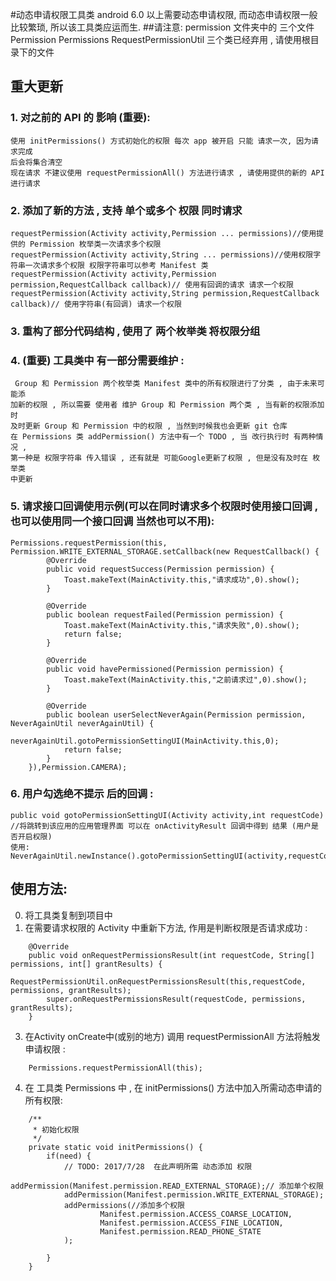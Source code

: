 #动态申请权限工具类
android 6.0 以上需要动态申请权限, 而动态申请权限一般比较繁琐, 所以该工具类应运而生.
##请注意: permission 文件夹中的 三个文件 Permission Permissions RequestPermissionUtil 三个类已经弃用 , 请使用根目录下的文件
## 重大更新
### 1. 对之前的 API 的 影响 (重要):
	使用 initPermissions() 方式初始化的权限 每次 app 被开启 只能 请求一次, 因为请求完成
	后会将集合清空 
	现在请求 不建议使用 requestPermissionAll() 方法进行请求 , 请使用提供的新的 API 进行请求
### 2. 添加了新的方法 , 支持 单个或多个 权限 同时请求
	requestPermission(Activity activity,Permission ... permissions)//使用提供的 Permission 枚举类一次请求多个权限
	requestPermission(Activity activity,String ... permissions)//使用权限字符串一次请求多个权限 权限字符串可以参考 Manifest 类
	requestPermission(Activity activity,Permission permission,RequestCallback callback)// 使用有回调的请求 请求一个权限
	requestPermission(Activity activity,String permission,RequestCallback callback)// 使用字符串(有回调) 请求一个权限
### 3. 重构了部分代码结构 , 使用了 两个枚举类 将权限分组
### 4. (重要) 工具类中 有一部分需要维护 :
	 Group 和 Permission 两个枚举类 Manifest 类中的所有权限进行了分类 , 由于未来可能添
	加新的权限 , 所以需要 使用者 维护 Group 和 Permission 两个类 , 当有新的权限添加时 
	及时更新 Group 和 Permission 中的权限 , 当然到时候我也会更新 git 仓库
	在 Permissions 类 addPermission() 方法中有一个 TODO , 当 改行执行时 有两种情况 , 
	第一种是 权限字符串 传入错误 , 还有就是 可能Google更新了权限 , 但是没有及时在 枚举类
	中更新 
### 5. 请求接口回调使用示例(可以在同时请求多个权限时使用接口回调 , 也可以使用同一个接口回调 当然也可以不用):
	Permissions.requestPermission(this, Permission.WRITE_EXTERNAL_STORAGE.setCallback(new RequestCallback() {
			@Override
			public void requestSuccess(Permission permission) {
				Toast.makeText(MainActivity.this,"请求成功",0).show();
			}

			@Override
			public boolean requestFailed(Permission permission) {
				Toast.makeText(MainActivity.this,"请求失败",0).show();
				return false;
			}

			@Override
			public void havePermissioned(Permission permission) {
				Toast.makeText(MainActivity.this,"之前请求过",0).show();
			}

			@Override
			public boolean userSelectNeverAgain(Permission permission, NeverAgainUtil neverAgainUtil) {
				neverAgainUtil.gotoPermissionSettingUI(MainActivity.this,0);
				return false;
			}
		}),Permission.CAMERA);
### 6. 用户勾选绝不提示 后的回调 :
	public void gotoPermissionSettingUI(Activity activity,int requestCode)
	//将跳转到该应用的应用管理界面 可以在 onActivityResult 回调中得到 结果 (用户是否开启权限) 
	使用: NeverAgainUtil.newInstance().gotoPermissionSettingUI(activity,requestCode)
## 使用方法:
>
0. 将工具类复制到项目中
1. 在需要请求权限的 Activity 中重新下方法, 作用是判断权限是否请求成功 :
>
		@Override
		public void onRequestPermissionsResult(int requestCode, String[] permissions, int[] grantResults) {
			RequestPermissionUtil.onRequestPermissionsResult(this,requestCode, permissions, grantResults);
			super.onRequestPermissionsResult(requestCode, permissions, grantResults);
		}
3. 在Activity onCreate中(或别的地方) 调用 requestPermissionAll 方法将触发申请权限 :
>
		Permissions.requestPermissionAll(this);
4. 在 工具类 Permissions 中 , 在 initPermissions() 方法中加入所需动态申请的所有权限:
>
		/**
		 * 初始化权限
		 */
		private static void initPermissions() {
			if(need) {
				// TODO: 2017/7/28  在此声明所需 动态添加 权限
				addPermission(Manifest.permission.READ_EXTERNAL_STORAGE);// 添加单个权限
				addPermission(Manifest.permission.WRITE_EXTERNAL_STORAGE);
				addPermissions(//添加多个权限
						Manifest.permission.ACCESS_COARSE_LOCATION,
						Manifest.permission.ACCESS_FINE_LOCATION,
						Manifest.permission.READ_PHONE_STATE
				);
>
			}
		}